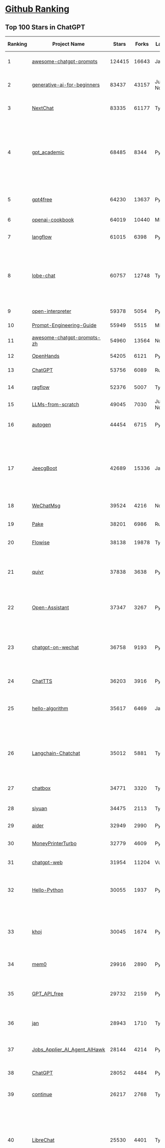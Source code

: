 [Github Ranking](../README.md)
==========

## Top 100 Stars in ChatGPT

| Ranking | Project Name | Stars | Forks | Language | Open Issues | Description | Last Commit |
| ------- | ------------ | ----- | ----- | -------- | ----------- | ----------- | ----------- |
| 1 | [awesome-chatgpt-prompts](https://github.com/f/awesome-chatgpt-prompts) | 124415 | 16643 | JavaScript | 0 | This repo includes ChatGPT prompt curation to use ChatGPT and other LLM tools better. | 2025-04-30T18:07:10Z |
| 2 | [generative-ai-for-beginners](https://github.com/microsoft/generative-ai-for-beginners) | 83437 | 43157 | Jupyter Notebook | 3 | 21 Lessons, Get Started Building with Generative AI  🔗 https://microsoft.github.io/generative-ai-for-beginners/ | 2025-05-12T03:57:34Z |
| 3 | [NextChat](https://github.com/ChatGPTNextWeb/NextChat) | 83335 | 61177 | TypeScript | 630 | ✨ Light and Fast AI Assistant. Support: Web \| iOS \| MacOS \| Android \|  Linux \| Windows | 2025-04-19T08:00:42Z |
| 4 | [gpt_academic](https://github.com/binary-husky/gpt_academic) | 68485 | 8344 | Python | 254 | 为GPT/GLM等LLM大语言模型提供实用化交互接口，特别优化论文阅读/润色/写作体验，模块化设计，支持自定义快捷按钮&函数插件，支持Python和C++等项目剖析&自译解功能，PDF/LaTex论文翻译&总结功能，支持并行问询多种LLM模型，支持chatglm3等本地模型。接入通义千问, deepseekcoder, 讯飞星火, 文心一言, llama2, rwkv, claude2, moss等。 | 2025-05-06T14:19:12Z |
| 5 | [gpt4free](https://github.com/xtekky/gpt4free) | 64230 | 13637 | Python | 15 | The official gpt4free repository \| various collection of powerful language models \| o4, o3 and deepseek r1, gpt-4.1, gemini 2.5 | 2025-05-15T00:52:59Z |
| 6 | [openai-cookbook](https://github.com/openai/openai-cookbook) | 64019 | 10440 | MDX | 31 | Examples and guides for using the OpenAI API | 2025-05-15T00:29:32Z |
| 7 | [langflow](https://github.com/langflow-ai/langflow) | 61015 | 6398 | Python | 420 | Langflow is a powerful tool for building and deploying AI-powered agents and workflows. | 2025-05-15T00:12:48Z |
| 8 | [lobe-chat](https://github.com/lobehub/lobe-chat) | 60757 | 12748 | TypeScript | 756 | 🤯 Lobe Chat - an open-source, modern-design AI chat framework. Supports Multi AI Providers( OpenAI / Claude 3 / Gemini / Ollama / DeepSeek / Qwen), Knowledge Base (file upload / knowledge management / RAG ), Multi-Modals (Plugins/Artifacts) and Thinking. One-click FREE deployment of your private ChatGPT/ Claude / DeepSeek application. | 2025-05-15T03:23:36Z |
| 9 | [open-interpreter](https://github.com/OpenInterpreter/open-interpreter) | 59378 | 5054 | Python | 218 | A natural language interface for computers | 2025-04-23T07:18:30Z |
| 10 | [Prompt-Engineering-Guide](https://github.com/dair-ai/Prompt-Engineering-Guide) | 55949 | 5515 | MDX | 142 | 🐙 Guides, papers, lecture, notebooks and resources for prompt engineering | 2025-04-25T13:35:45Z |
| 11 | [awesome-chatgpt-prompts-zh](https://github.com/PlexPt/awesome-chatgpt-prompts-zh) | 54960 | 13564 | None | 38 | ChatGPT 中文调教指南。各种场景使用指南。学习怎么让它听你的话。 | 2025-01-01T08:34:33Z |
| 12 | [OpenHands](https://github.com/All-Hands-AI/OpenHands) | 54205 | 6121 | Python | 212 | 🙌 OpenHands: Code Less, Make More | 2025-05-15T03:37:11Z |
| 13 | [ChatGPT](https://github.com/lencx/ChatGPT) | 53756 | 6089 | Rust | 800 | 🔮 ChatGPT Desktop Application (Mac, Windows and Linux) | 2024-08-29T17:58:11Z |
| 14 | [ragflow](https://github.com/infiniflow/ragflow) | 52376 | 5007 | TypeScript | 2038 | RAGFlow is an open-source RAG (Retrieval-Augmented Generation) engine based on deep document understanding. | 2025-05-15T03:35:52Z |
| 15 | [LLMs-from-scratch](https://github.com/rasbt/LLMs-from-scratch) | 49045 | 7030 | Jupyter Notebook | 2 | Implement a ChatGPT-like LLM in PyTorch from scratch, step by step | 2025-04-20T02:16:18Z |
| 16 | [autogen](https://github.com/microsoft/autogen) | 44454 | 6715 | Python | 504 | A programming framework for agentic AI 🤖 PyPi: autogen-agentchat Discord: https://aka.ms/autogen-discord Office Hour: https://aka.ms/autogen-officehour | 2025-05-14T17:02:34Z |
| 17 | [JeecgBoot](https://github.com/jeecgboot/JeecgBoot) | 42689 | 15336 | Java | 45 | 🔥一款基于AIGC和低代码引擎的AI低代码平台，旨在帮助企业快速实现低代码开发和构建、部署个性化的 AI 应用。 前后端分离 SpringBoot，SpringCloud，Ant Design&Vue3，Mybatis，Shiro！强大的代码生成器让前后端代码一键生成，无需写任何代码! 成套AI大模型功能: AI模型管理、AI应用、知识库、AI流程编排、AI对话助手等； | 2025-05-15T02:23:49Z |
| 18 | [WeChatMsg](https://github.com/LC044/WeChatMsg) | 39524 | 4216 | None | 0 | None | 2025-04-26T17:26:17Z |
| 19 | [Pake](https://github.com/tw93/Pake) | 38201 | 6986 | Rust | 55 | 🤱🏻 Turn any webpage into a desktop app with Rust.  🤱🏻 利用 Rust 轻松构建轻量级多端桌面应用 | 2025-03-25T12:35:16Z |
| 20 | [Flowise](https://github.com/FlowiseAI/Flowise) | 38138 | 19878 | TypeScript | 537 | Drag & drop UI to build your customized LLM flow | 2025-05-15T01:47:19Z |
| 21 | [quivr](https://github.com/QuivrHQ/quivr) | 37838 | 3638 | Python | 5 | Opiniated RAG for integrating GenAI in your apps 🧠   Focus on your product rather than the RAG. Easy integration in existing products with customisation!  Any LLM: GPT4, Groq, Llama. Any Vectorstore: PGVector, Faiss. Any Files. Anyway you want.  | 2025-05-13T19:16:51Z |
| 22 | [Open-Assistant](https://github.com/LAION-AI/Open-Assistant) | 37347 | 3267 | Python | 227 | OpenAssistant is a chat-based assistant that understands tasks, can interact with third-party systems, and retrieve information dynamically to do so. | 2024-08-17T01:55:35Z |
| 23 | [chatgpt-on-wechat](https://github.com/zhayujie/chatgpt-on-wechat) | 36758 | 9193 | Python | 292 | 基于大模型搭建的聊天机器人，同时支持 微信公众号、企业微信应用、飞书、钉钉 等接入，可选择GPT4.1/GPT-4o/GPT-o1/ DeepSeek/Claude/文心一言/讯飞星火/通义千问/ Gemini/GLM-4/Kimi/LinkAI，能处理文本、语音和图片，访问操作系统和互联网，支持基于自有知识库进行定制企业智能客服。 | 2025-04-20T09:22:54Z |
| 24 | [ChatTTS](https://github.com/2noise/ChatTTS) | 36203 | 3916 | Python | 60 | A generative speech model for daily dialogue. | 2025-05-06T13:52:08Z |
| 25 | [hello-algorithm](https://github.com/geekxh/hello-algorithm) | 35617 | 6469 | Java | 12 | 🌍 针对小白的算法训练 \| 包括四部分：①.大厂面经 ②.力扣图解  ③.千本开源电子书 ④.百张技术思维导图（项目花了上百小时，希望可以点 star 支持，🌹感谢~）推荐免费ChatGPT使用网站 | 2023-06-13T04:13:17Z |
| 26 | [Langchain-Chatchat](https://github.com/chatchat-space/Langchain-Chatchat) | 35012 | 5881 | TypeScript | 192 | Langchain-Chatchat（原Langchain-ChatGLM）基于 Langchain 与 ChatGLM, Qwen 与 Llama 等语言模型的 RAG 与 Agent 应用 \| Langchain-Chatchat (formerly langchain-ChatGLM), local knowledge based LLM (like ChatGLM, Qwen and Llama) RAG and Agent app with langchain  | 2025-03-25T15:45:51Z |
| 27 | [chatbox](https://github.com/chatboxai/chatbox) | 34771 | 3320 | TypeScript | 682 | User-friendly Desktop Client App for AI Models/LLMs (GPT, Claude, Gemini, Ollama...) | 2025-05-14T03:02:10Z |
| 28 | [siyuan](https://github.com/siyuan-note/siyuan) | 34475 | 2113 | TypeScript | 350 | A privacy-first, self-hosted, fully open source personal knowledge management software, written in typescript and golang. | 2025-05-15T01:29:05Z |
| 29 | [aider](https://github.com/Aider-AI/aider) | 32949 | 2990 | Python | 799 | aider is AI pair programming in your terminal | 2025-05-13T20:45:06Z |
| 30 | [MoneyPrinterTurbo](https://github.com/harry0703/MoneyPrinterTurbo) | 32779 | 4609 | Python | 122 | 利用AI大模型，一键生成高清短视频 Generate short videos with one click using AI LLM. | 2025-05-13T08:29:50Z |
| 31 | [chatgpt-web](https://github.com/Chanzhaoyu/chatgpt-web) | 31954 | 11204 | Vue | 0 | 用 Express 和  Vue3 搭建的 ChatGPT 演示网页 | 2024-08-16T15:26:57Z |
| 32 | [Hello-Python](https://github.com/mouredev/Hello-Python) | 30055 | 1937 | Python | 22 | Curso para aprender el lenguaje de programación Python desde cero y para principiantes. 100 clases, 44 horas en vídeo, código, proyectos y grupo de chat. Fundamentos, frontend, backend, testing, IA... | 2025-02-28T12:39:35Z |
| 33 | [khoj](https://github.com/khoj-ai/khoj) | 30045 | 1674 | Python | 68 | Your AI second brain. Self-hostable. Get answers from the web or your docs. Build custom agents, schedule automations, do deep research. Turn any online or local LLM into your personal, autonomous AI (gpt, claude, gemini, llama, qwen, mistral). Get started - free. | 2025-05-13T19:05:09Z |
| 34 | [mem0](https://github.com/mem0ai/mem0) | 29916 | 2890 | Python | 266 | Memory for AI Agents; SOTA in AI Agent Memory; Announcing OpenMemory MCP - local and secure memory management. | 2025-05-14T08:14:08Z |
| 35 | [GPT_API_free](https://github.com/chatanywhere/GPT_API_free) | 29732 | 2159 | Python | 10 | Free ChatGPT&DeepSeek API Key，免费ChatGPT&DeepSeek API。免费接入DeepSeek API和GPT4 API，支持 gpt \| deepseek \| claude \| gemini \| grok 等排名靠前的常用大模型。 | 2025-04-19T03:10:33Z |
| 36 | [jan](https://github.com/menloresearch/jan) | 28943 | 1710 | TypeScript | 113 | Jan is an open source alternative to ChatGPT that runs 100% offline on your computer | 2025-05-14T17:10:05Z |
| 37 | [Jobs_Applier_AI_Agent_AIHawk](https://github.com/feder-cr/Jobs_Applier_AI_Agent_AIHawk) | 28144 | 4214 | Python | 27 | AIHawk aims to easy job hunt process by automating the job application process. Utilizing artificial intelligence, it enables users to apply for multiple jobs in a tailored way. | 2025-05-12T07:19:02Z |
| 38 | [ChatGPT](https://github.com/acheong08/ChatGPT) | 28052 | 4484 | Python | 11 | Reverse engineered ChatGPT API | 2023-08-02T06:02:10Z |
| 39 | [continue](https://github.com/continuedev/continue) | 26217 | 2768 | TypeScript | 819 | ⏩ Create, share, and use custom AI code assistants with our open-source IDE extensions and hub of models, rules, prompts, docs, and other building blocks | 2025-05-15T02:33:44Z |
| 40 | [LibreChat](https://github.com/danny-avila/LibreChat) | 25530 | 4401 | TypeScript | 141 | Enhanced ChatGPT Clone: Features Agents, DeepSeek, Anthropic, AWS, OpenAI, Assistants API, Azure, Groq, o1, GPT-4o, Mistral, OpenRouter, Vertex AI, Gemini, Artifacts, AI model switching, message search, Code Interpreter, langchain, DALL-E-3, OpenAPI Actions, Functions, Secure Multi-User Auth, Presets, open-source for self-hosting. Active project. | 2025-05-15T03:07:47Z |
| 41 | [one-api](https://github.com/songquanpeng/one-api) | 25227 | 5166 | JavaScript | 856 | LLM API 管理 & 分发系统，支持 OpenAI、Azure、Anthropic Claude、Google Gemini、DeepSeek、字节豆包、ChatGLM、文心一言、讯飞星火、通义千问、360 智脑、腾讯混元等主流模型，统一 API 适配，可用于 key 管理与二次分发。单可执行文件，提供 Docker 镜像，一键部署，开箱即用。LLM API management & key redistribution system, unifying multiple providers under a single API. Single binary, Docker-ready, with an English UI. | 2025-02-21T11:30:22Z |
| 42 | [openai-translator](https://github.com/openai-translator/openai-translator) | 24419 | 1786 | TypeScript | 477 | 基于 ChatGPT API 的划词翻译浏览器插件和跨平台桌面端应用    -    Browser extension and cross-platform desktop application for translation based on ChatGPT API. | 2024-11-16T20:34:00Z |
| 43 | [Chat2DB](https://github.com/CodePhiliaX/Chat2DB) | 22937 | 2484 | Java | 453 | 🔥🔥🔥AI-driven database tool and SQL client, The hottest GUI client, supporting MySQL, Oracle, PostgreSQL, DB2, SQL Server, DB2, SQLite, H2, ClickHouse, and more. | 2025-03-05T07:57:52Z |
| 44 | [LLaVA](https://github.com/haotian-liu/LLaVA) | 22502 | 2479 | Python | 1070 | [NeurIPS'23 Oral] Visual Instruction Tuning (LLaVA) built towards GPT-4V level capabilities and beyond. | 2024-08-12T09:52:38Z |
| 45 | [chatgpt-retrieval-plugin](https://github.com/openai/chatgpt-retrieval-plugin) | 21175 | 3691 | Python | 168 | The ChatGPT Retrieval Plugin lets you easily find personal or work documents by asking questions in natural language. | 2024-07-04T22:00:16Z |
| 46 | [SmsForwarder](https://github.com/pppscn/SmsForwarder) | 21003 | 2737 | Kotlin | 16 | 短信转发器——监控Android手机短信、来电、APP通知，并根据指定规则转发到其他手机：钉钉群自定义机器人、钉钉企业内机器人、企业微信群机器人、飞书机器人、企业微信应用消息、邮箱、bark、webhook、Telegram机器人、Server酱、PushPlus、手机短信等。包括主动控制服务端与客户端，让你轻松远程发短信、查短信、查通话、查话簿、查电量等。（V3.0 新增）PS.这个APK主要是学习与自用，如有BUG请提ISSUE，同时欢迎大家提PR指正 | 2025-05-11T11:50:56Z |
| 47 | [haystack](https://github.com/deepset-ai/haystack) | 20697 | 2165 | Python | 130 | AI orchestration framework to build customizable, production-ready LLM applications. Connect components (models, vector DBs, file converters) to pipelines or agents that can interact with your data. With advanced retrieval methods, it's best suited for building RAG, question answering, semantic search or conversational agent chatbots. | 2025-05-14T18:54:55Z |
| 48 | [architecture.of.internet-product](https://github.com/davideuler/architecture.of.internet-product) | 20272 | 4686 | HTML | 3 | 互联网公司技术架构，微信/淘宝/微博/腾讯/阿里/美团点评/百度/OpenAI/Google/Facebook/Amazon/eBay的架构，欢迎PR补充 | 2024-02-17T12:02:24Z |
| 49 | [best-of-ml-python](https://github.com/ml-tooling/best-of-ml-python) | 20049 | 2771 | None | 23 | 🏆 A ranked list of awesome machine learning Python libraries. Updated weekly. | 2025-05-08T15:46:13Z |
| 50 | [awesome-free-chatgpt](https://github.com/LiLittleCat/awesome-free-chatgpt) | 19882 | 1379 | Python | 58 | 🆓免费的 ChatGPT 镜像网站列表，持续更新。List of free ChatGPT mirror sites, continuously updated.  | 2025-04-01T10:20:27Z |
| 51 | [void](https://github.com/voideditor/void) | 19146 | 1143 | TypeScript | 97 | None | 2025-05-14T22:16:36Z |
| 52 | [ChatPaper](https://github.com/kaixindelele/ChatPaper) | 18896 | 1947 | Python | 68 | Use ChatGPT to summarize the arXiv papers. 全流程加速科研，利用chatgpt进行论文全文总结+专业翻译+润色+审稿+审稿回复 | 2024-04-04T02:45:02Z |
| 53 | [vpncn.github.io](https://github.com/vpncn/vpncn.github.io) | 17394 | 1543 | HTML | 0 | 2025中国翻墙软件VPN推荐以及科学上网避坑，稳定好用。对比SSR机场、蓝灯、V2ray、老王VPN、VPS搭建梯子等科学上网与翻墙软件，中国最新科学上网翻墙梯子VPN下载推荐，访问Chatgpt。 | 2025-05-08T15:56:42Z |
| 54 | [carrot](https://github.com/xx025/carrot) | 17065 | 1448 | None | 0 | Free ChatGPT Site List 这儿为你准备了众多免费好用的ChatGPT镜像站点 | 2025-05-12T16:04:05Z |
| 55 | [FinGPT](https://github.com/AI4Finance-Foundation/FinGPT) | 16161 | 2272 | Jupyter Notebook | 70 | FinGPT: Open-Source Financial Large Language Models!  Revolutionize 🔥    We release the trained model on HuggingFace. | 2024-12-26T03:22:34Z |
| 56 | [ai-chatbot](https://github.com/vercel/ai-chatbot) | 16126 | 4360 | TypeScript | 193 | A full-featured, hackable Next.js AI chatbot built by Vercel | 2025-05-15T02:12:32Z |
| 57 | [repomix](https://github.com/yamadashy/repomix) | 15859 | 686 | TypeScript | 78 | 📦 Repomix is a powerful tool that packs your entire repository into a single, AI-friendly file. Perfect for when you need to feed your codebase to Large Language Models (LLMs) or other AI tools like Claude, ChatGPT, DeepSeek, Perplexity, Gemini, Gemma, Llama, Grok, and more. | 2025-05-13T14:00:39Z |
| 58 | [ChatALL](https://github.com/ai-shifu/ChatALL) | 15800 | 1673 | JavaScript | 222 |  Concurrently chat with ChatGPT, Bing Chat, Bard, Alpaca, Vicuna, Claude, ChatGLM, MOSS, 讯飞星火, 文心一言 and more, discover the best answers | 2025-04-20T18:12:53Z |
| 59 | [DocsGPT](https://github.com/arc53/DocsGPT) | 15628 | 1662 | TypeScript | 28 | DocsGPT is an open-source genAI tool that helps users get reliable answers from knowledge source, while avoiding hallucinations. It enables private and reliable information retrieval, with tooling and agentic system capability built in. | 2025-05-14T21:04:41Z |
| 60 | [web-llm](https://github.com/mlc-ai/web-llm) | 15451 | 1011 | TypeScript | 102 | High-performance In-browser LLM Inference Engine  | 2025-05-05T03:17:42Z |
| 61 | [ChuanhuChatGPT](https://github.com/GaiZhenbiao/ChuanhuChatGPT) | 15422 | 2282 | Python | 122 | GUI for ChatGPT API and many LLMs. Supports agents, file-based QA, GPT finetuning and query with web search. All with a neat UI. | 2025-03-13T09:36:38Z |
| 62 | [kirara-ai](https://github.com/lss233/kirara-ai) | 15244 | 1673 | Python | 140 | 🤖 可 DIY 的 多模态 AI 聊天机器人 \| 🚀 快速接入 微信、 QQ、Telegram、等聊天平台 \| 🦈支持DeepSeek、Grok、Claude、Ollama、Gemini、OpenAI \| 工作流系统、网页搜索、AI画图、人设调教、虚拟女仆、语音对话 \|  | 2025-05-05T19:42:48Z |
| 63 | [leedl-tutorial](https://github.com/datawhalechina/leedl-tutorial) | 15091 | 3025 | Jupyter Notebook | 6 | 《李宏毅深度学习教程》（李宏毅老师推荐👍，苹果书🍎），PDF下载地址：https://github.com/datawhalechina/leedl-tutorial/releases | 2025-05-13T05:54:38Z |
| 64 | [KeepChatGPT](https://github.com/xcanwin/KeepChatGPT) | 14813 | 732 | JavaScript | 97 | 这是一款提高ChatGPT的数据安全能力和效率的插件。并且免费共享大量创新功能，如：自动刷新、保持活跃、数据安全、取消审计、克隆对话、言无不尽、净化页面、展示大屏、拦截跟踪、日新月异、明察秋毫等。让我们的AI体验无比安全、顺畅、丝滑、高效、简洁。 | 2025-04-15T14:27:08Z |
| 65 | [open-im-server](https://github.com/openimsdk/open-im-server) | 14707 | 2581 | Go | 99 | IM Chat ChatGPT | 2025-05-15T03:16:02Z |
| 66 | [novel](https://github.com/steven-tey/novel) | 14666 | 1215 | TypeScript | 104 | Notion-style WYSIWYG editor with AI-powered autocompletion. | 2025-01-18T14:26:33Z |
| 67 | [CosyVoice](https://github.com/FunAudioLLM/CosyVoice) | 13813 | 1416 | Python | 692 | Multi-lingual large voice generation model, providing inference, training and deployment full-stack ability. | 2025-05-06T02:54:11Z |
| 68 | [botpress](https://github.com/botpress/botpress) | 13662 | 1990 | TypeScript | 10 | The open-source hub to build & deploy GPT/LLM Agents ⚡️ | 2025-05-14T20:52:47Z |
| 69 | [RWKV-LM](https://github.com/BlinkDL/RWKV-LM) | 13595 | 912 | Python | 105 | RWKV (pronounced RwaKuv) is an RNN with great LLM performance, which can also be directly trained like a GPT transformer (parallelizable). We are at RWKV-7 "Goose". So it's combining the best of RNN and transformer - great performance, linear time, constant space (no kv-cache), fast training, infinite ctx_len, and free sentence embedding. | 2025-05-13T12:08:32Z |
| 70 | [wechat-chatgpt](https://github.com/fuergaosi233/wechat-chatgpt) | 13312 | 3837 | TypeScript | 0 | Use ChatGPT On Wechat via wechaty | 2024-05-20T09:44:41Z |
| 71 | [chatgpt-google-extension](https://github.com/wong2/chatgpt-google-extension) | 13232 | 1491 | TypeScript | 98 | This project is deprecated. Check my new project ChatHub: | 2024-08-14T17:49:27Z |
| 72 | [onyx](https://github.com/onyx-dot-app/onyx) | 12834 | 1664 | Python | 209 | Gen-AI Chat for Teams - Think ChatGPT if it had access to your team's unique knowledge. | 2025-05-15T03:18:07Z |
| 73 | [gorilla](https://github.com/ShishirPatil/gorilla) | 12074 | 1110 | Python | 104 | Gorilla: Training and Evaluating LLMs for Function Calls (Tool Calls) | 2025-05-12T08:03:49Z |
| 74 | [MOSS](https://github.com/OpenMOSS/MOSS) | 12049 | 1147 | Python | 235 | An open-source tool-augmented conversational language model from Fudan University | 2024-07-13T14:52:59Z |
| 75 | [h2ogpt](https://github.com/h2oai/h2ogpt) | 11804 | 1293 | Python | 288 | Private chat with local GPT with document, images, video, etc. 100% private, Apache 2.0. Supports oLLaMa, Mixtral, llama.cpp, and more. Demo: https://gpt.h2o.ai/ https://gpt-docs.h2o.ai/ | 2025-05-08T08:32:39Z |
| 76 | [MoneyPrinter](https://github.com/FujiwaraChoki/MoneyPrinter) | 11757 | 1513 | Python | 7 | Automate Creation of YouTube Shorts using MoviePy. | 2025-03-20T07:46:34Z |
| 77 | [LLMSurvey](https://github.com/RUCAIBox/LLMSurvey) | 11483 | 885 | Python | 21 | The official GitHub page for the survey paper "A Survey of Large Language Models". | 2025-03-11T09:51:42Z |
| 78 | [awesome-chatgpt-zh](https://github.com/EmbraceAGI/awesome-chatgpt-zh) | 11135 | 923 | Python | 0 | ChatGPT 中文指南🔥，ChatGPT 中文调教指南，指令指南，应用开发指南，精选资源清单，更好的使用 chatGPT 让你的生产力 up up up! 🚀 | 2024-11-05T10:24:21Z |
| 79 | [mi-gpt](https://github.com/idootop/mi-gpt) | 11058 | 1433 | TypeScript | 4 | 🏠 将小爱音箱接入 ChatGPT 和豆包，改造成你的专属语音助手。 | 2025-04-14T08:42:38Z |
| 80 | [LangBot](https://github.com/RockChinQ/LangBot) | 11049 | 831 | Python | 75 | 🤩 IM bots platform for the LLM era / 简单易用的大模型即时通信机器人平台 ⚡️ 适配 QQ / 微信（企业微信、个人微信）/ 飞书 / 钉钉 / Discord / Telegram / Slack 等平台 \| 支持 ChatGPT、DeepSeek、Dify、Claude、Google Gemini、xAI、PPIO、Ollama、阿里云百炼、SiliconFlow、Qwen、Moonshot、SillyTraven、MCP 等 LLM Agent | 2025-05-15T03:25:38Z |
| 81 | [llama-gpt](https://github.com/getumbrel/llama-gpt) | 10965 | 710 | TypeScript | 84 | A self-hosted, offline, ChatGPT-like chatbot. Powered by Llama 2. 100% private, with no data leaving your device. New: Code Llama support! | 2024-04-23T18:56:06Z |
| 82 | [open-saas](https://github.com/wasp-lang/open-saas) | 10899 | 1114 | TypeScript | 77 | A free, open-source SaaS app starter for React & Node.js with superpowers. Full-featured. Community-driven. | 2025-05-14T09:22:43Z |
| 83 | [shell_gpt](https://github.com/TheR1D/shell_gpt) | 10844 | 858 | Python | 84 | A command-line productivity tool powered by AI large language models like GPT-4, will help you accomplish your tasks faster and more efficiently. | 2025-04-11T08:40:09Z |
| 84 | [chatGPTBox](https://github.com/josStorer/chatGPTBox) | 10536 | 808 | JavaScript | 329 | Integrating ChatGPT into your browser deeply, everything you need is here | 2025-01-31T10:37:06Z |
| 85 | [promptflow](https://github.com/microsoft/promptflow) | 10353 | 972 | Python | 68 | Build high-quality LLM apps - from prototyping, testing to production deployment and monitoring. | 2025-05-12T19:39:45Z |
| 86 | [go-openai](https://github.com/sashabaranov/go-openai) | 9961 | 1591 | Go | 143 | OpenAI ChatGPT, GPT-3, GPT-4, DALL·E, Whisper API wrapper for Go | 2025-05-13T16:46:45Z |
| 87 | [LangGPT](https://github.com/langgptai/LangGPT) | 9636 | 777 | Jupyter Notebook | 0 | LangGPT: Empowering everyone to become a prompt expert!🚀  Structured Prompt，Language of GPT, 结构化提示词，结构化Prompt, Created by 「云中江树」 | 2025-05-06T12:09:23Z |
| 88 | [chainlit](https://github.com/Chainlit/chainlit) | 9625 | 1294 | TypeScript | 358 | Build Conversational AI in minutes ⚡️ | 2025-05-06T10:49:13Z |
| 89 | [supermemory](https://github.com/supermemoryai/supermemory) | 9491 | 911 | TypeScript | 13 | Build your own second brain with supermemory. It's a ChatGPT for your bookmarks. Import tweets or save websites and content using the chrome extension. | 2025-04-10T18:22:19Z |
| 90 | [ChatRWKV](https://github.com/BlinkDL/ChatRWKV) | 9480 | 704 | Python | 34 | ChatRWKV is like ChatGPT but powered by RWKV (100% RNN) language model, and open source. | 2025-05-07T12:41:32Z |
| 91 | [Bob](https://github.com/ripperhe/Bob) | 9289 | 521 | None | 107 | Bob 是一款 macOS 平台的翻译和 OCR 软件。 | 2025-01-24T08:30:17Z |
| 92 | [ChatGPT_DAN](https://github.com/0xk1h0/ChatGPT_DAN) | 9243 | 823 | None | 64 | ChatGPT DAN, Jailbreaks prompt | 2024-08-17T04:06:53Z |
| 93 | [BingGPT](https://github.com/dice2o/BingGPT) | 9175 | 703 | JavaScript | 235 | Desktop application of new Bing's AI-powered chat (Windows, macOS and Linux) | 2024-02-08T15:06:01Z |
| 94 | [chatgpt_system_prompt](https://github.com/LouisShark/chatgpt_system_prompt) | 9128 | 1300 | HTML | 0 | A collection of GPT system prompts and various prompt injection/leaking knowledge. | 2025-05-13T13:17:26Z |
| 95 | [hamulete](https://github.com/hoochanlon/hamulete) | 9105 | 1875 | Python | 0 | 🏔️国立台湾大学、新加坡国立大学、早稻田大学、东京大学，中央研究院（台湾）以及中国重点高校及科研机构，社科、经济、数学、博弈论、哲学、系统工程类学术论文等知识库。 | 2025-02-14T08:23:04Z |
| 96 | [AstrBot](https://github.com/AstrBotDevs/AstrBot) | 8747 | 585 | Python | 178 | ✨ 易上手的多平台 LLM 聊天机器人及开发框架 ✨ 平台支持 QQ、QQ频道、Telegram、微信、企微、飞书 \| MCP 服务器、OpenAI、DeepSeek、Gemini、硅基流动、月之暗面、Ollama、OneAPI、Dify 等。附带 WebUI。 | 2025-05-14T15:06:25Z |
| 97 | [go-proxy-bingai](https://github.com/adams549659584/go-proxy-bingai) | 8745 | 12952 | HTML | 217 | 用 Vue3 和 Go 搭建的微软 New Bing 演示站点，拥有一致的 UI 体验，支持 ChatGPT 提示词，国内可用。 | 2024-03-20T07:24:11Z |
| 98 | [chat-ui](https://github.com/huggingface/chat-ui) | 8705 | 1306 | TypeScript | 311 | Open source codebase powering the HuggingChat app | 2025-05-14T22:27:45Z |
| 99 | [LMFlow](https://github.com/OptimalScale/LMFlow) | 8417 | 832 | Python | 73 | An Extensible Toolkit for Finetuning and Inference of Large Foundation Models. Large Models for All. | 2025-05-14T20:47:35Z |
| 100 | [BetterChatGPT](https://github.com/ztjhz/BetterChatGPT) | 8388 | 2790 | TypeScript | 215 | An amazing UI for OpenAI's ChatGPT (Website + Windows + MacOS + Linux) | 2024-08-14T10:26:46Z |

